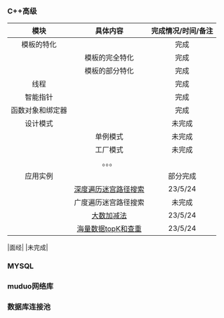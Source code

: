 ### C++高级
|模块|具体内容|完成情况/时间/备注|
|  :-: | :-:  | :-:| 
|模板的特化|  | 完成|
| |模板的完全特化|完成|
| |模板的部分特化|完成|
|线程| |完成|
|智能指针| |完成|
|函数对象和绑定器| |完成|
|设计模式| |未完成|
| |单例模式|未完成|
| |工厂模式|未完成|
| |。。。| |
|应用实例| |部分完成|
| |[深度遍历迷宫路径搜索](https://github.com/Chen-yusheng/CPPLearnRecord/blob/main/C%2B%2B%E9%AB%98%E7%BA%A7/%E5%BA%94%E7%94%A8%E5%AE%9E%E4%BE%8B/%E6%B7%B1%E5%BA%A6%E9%81%8D%E5%8E%86%E8%BF%B7%E5%AE%AB%E8%B7%AF%E5%BE%84%E6%90%9C%E7%B4%A2.cpp)|23/5/24|
| |广度遍历迷宫路径搜索|未完成|
| |[大数加减法](https://github.com/Chen-yusheng/CPPLearnRecord/blob/main/C%2B%2B%E9%AB%98%E7%BA%A7/%E5%BA%94%E7%94%A8%E5%AE%9E%E4%BE%8B/%E5%A4%A7%E6%95%B0%E5%8A%A0%E5%87%8F%E6%B3%95.md)|23/5/24|
| |[海量数据topK和查重](https://github.com/Chen-yusheng/CPPLearnRecord/blob/main/C%2B%2B%E9%AB%98%E7%BA%A7/%E5%BA%94%E7%94%A8%E5%AE%9E%E4%BE%8B/%E6%B5%B7%E9%87%8F%E6%95%B0%E6%8D%AEtopK%E5%92%8C%E6%9F%A5%E9%87%8D.md)|23/5/24|

|面经| |未完成|

### MYSQL


### muduo网络库


### 数据库连接池

